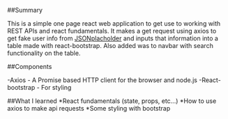 ##Summary

This is a simple one page react web application to get use to working with REST APIs and react fundamentals. It makes a get request using axios to get fake user info from [JSONplacholder](https://jsonplaceholder.typicode.com/) and inputs that information into a table made with react-bootstrap. Also added was to navbar with search functionality on the table.

##Components

-Axios - A Promise based HTTP client for the browser and node.js
-React-bootstrap - For styling

##What I learned
*React fundamentals (state, props, etc...)
*How to use axios to make api requests
*Some styling with bootstrap
